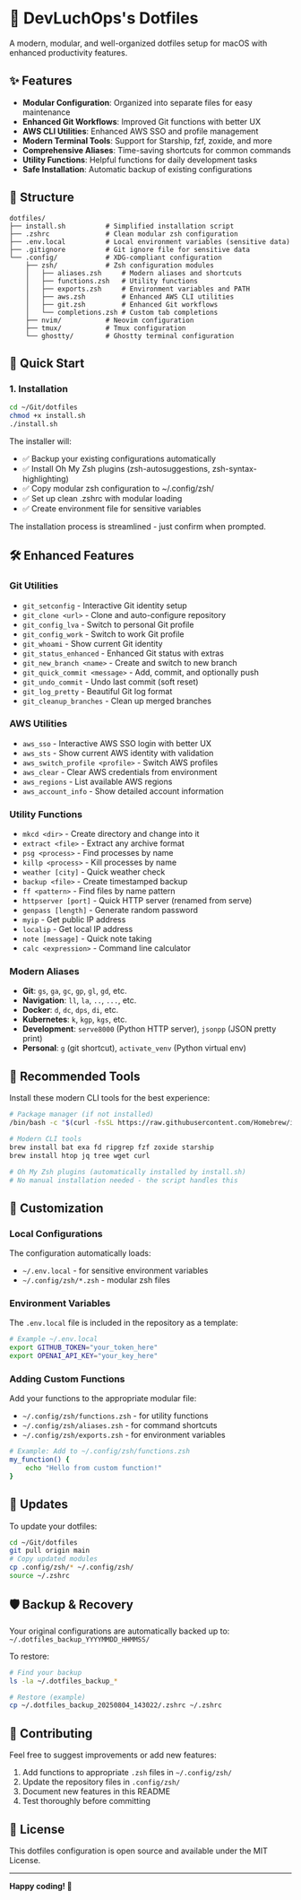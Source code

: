 # 🚀 DevLuchOps's Dotfiles

A modern, modular, and well-organized dotfiles setup for macOS with enhanced productivity features.

## ✨ Features

- **Modular Configuration**: Organized into separate files for easy maintenance
- **Enhanced Git Workflows**: Improved Git functions with better UX
- **AWS CLI Utilities**: Enhanced AWS SSO and profile management
- **Modern Terminal Tools**: Support for Starship, fzf, zoxide, and more
- **Comprehensive Aliases**: Time-saving shortcuts for common commands
- **Utility Functions**: Helpful functions for daily development tasks
- **Safe Installation**: Automatic backup of existing configurations

## 📁 Structure

```
dotfiles/
├── install.sh          # Simplified installation script
├── .zshrc              # Clean modular zsh configuration
├── .env.local          # Local environment variables (sensitive data)
├── .gitignore          # Git ignore file for sensitive data
└── .config/            # XDG-compliant configuration
    ├── zsh/            # Zsh configuration modules
    │   ├── aliases.zsh     # Modern aliases and shortcuts
    │   ├── functions.zsh   # Utility functions
    │   ├── exports.zsh     # Environment variables and PATH
    │   ├── aws.zsh         # Enhanced AWS CLI utilities
    │   ├── git.zsh         # Enhanced Git workflows
    │   └── completions.zsh # Custom tab completions
    ├── nvim/           # Neovim configuration
    ├── tmux/           # Tmux configuration
    └── ghostty/        # Ghostty terminal configuration
```

## 🚀 Quick Start

### 1. Installation

```bash
cd ~/Git/dotfiles
chmod +x install.sh
./install.sh
```

The installer will:

- ✅ Backup your existing configurations automatically
- ✅ Install Oh My Zsh plugins (zsh-autosuggestions, zsh-syntax-highlighting)
- ✅ Copy modular zsh configuration to ~/.config/zsh/
- ✅ Set up clean .zshrc with modular loading
- ✅ Create environment file for sensitive variables

The installation process is streamlined - just confirm when prompted.

## 🛠️ Enhanced Features

### Git Utilities

- `git_setconfig` - Interactive Git identity setup
- `git_clone <url>` - Clone and auto-configure repository
- `git_config_lva` - Switch to personal Git profile
- `git_config_work` - Switch to work Git profile
- `git_whoami` - Show current Git identity
- `git_status_enhanced` - Enhanced Git status with extras
- `git_new_branch <name>` - Create and switch to new branch
- `git_quick_commit <message>` - Add, commit, and optionally push
- `git_undo_commit` - Undo last commit (soft reset)
- `git_log_pretty` - Beautiful Git log format
- `git_cleanup_branches` - Clean up merged branches

### AWS Utilities

- `aws_sso` - Interactive AWS SSO login with better UX
- `aws_sts` - Show current AWS identity with validation
- `aws_switch_profile <profile>` - Switch AWS profiles
- `aws_clear` - Clear AWS credentials from environment
- `aws_regions` - List available AWS regions
- `aws_account_info` - Show detailed account information

### Utility Functions

- `mkcd <dir>` - Create directory and change into it
- `extract <file>` - Extract any archive format
- `psg <process>` - Find processes by name
- `killp <process>` - Kill processes by name
- `weather [city]` - Quick weather check
- `backup <file>` - Create timestamped backup
- `ff <pattern>` - Find files by name pattern
- `httpserver [port]` - Quick HTTP server (renamed from serve)
- `genpass [length]` - Generate random password
- `myip` - Get public IP address
- `localip` - Get local IP address
- `note [message]` - Quick note taking
- `calc <expression>` - Command line calculator

### Modern Aliases

- **Git**: `gs`, `ga`, `gc`, `gp`, `gl`, `gd`, etc.
- **Navigation**: `ll`, `la`, `..`, `...`, etc.
- **Docker**: `d`, `dc`, `dps`, `di`, etc.
- **Kubernetes**: `k`, `kgp`, `kgs`, etc.
- **Development**: `serve8000` (Python HTTP server), `jsonpp` (JSON pretty print)
- **Personal**: `g` (git shortcut), `activate_venv` (Python virtual env)

## 🔧 Recommended Tools

Install these modern CLI tools for the best experience:

```bash
# Package manager (if not installed)
/bin/bash -c "$(curl -fsSL https://raw.githubusercontent.com/Homebrew/install/HEAD/install.sh)"

# Modern CLI tools
brew install bat exa fd ripgrep fzf zoxide starship
brew install htop jq tree wget curl

# Oh My Zsh plugins (automatically installed by install.sh)
# No manual installation needed - the script handles this
```

## 📝 Customization

### Local Configurations

The configuration automatically loads:
- `~/.env.local` - for sensitive environment variables
- `~/.config/zsh/*.zsh` - modular zsh files

### Environment Variables

The `.env.local` file is included in the repository as a template:

```bash
# Example ~/.env.local
export GITHUB_TOKEN="your_token_here"
export OPENAI_API_KEY="your_key_here"
```

### Adding Custom Functions

Add your functions to the appropriate modular file:

- `~/.config/zsh/functions.zsh` - for utility functions
- `~/.config/zsh/aliases.zsh` - for command shortcuts  
- `~/.config/zsh/exports.zsh` - for environment variables

```bash
# Example: Add to ~/.config/zsh/functions.zsh
my_function() {
    echo "Hello from custom function!"
}
```

## 🔄 Updates

To update your dotfiles:

```bash
cd ~/Git/dotfiles
git pull origin main
# Copy updated modules
cp .config/zsh/* ~/.config/zsh/
source ~/.zshrc
```

## 🛡️ Backup & Recovery

Your original configurations are automatically backed up to:
`~/.dotfiles_backup_YYYYMMDD_HHMMSS/`

To restore:

```bash
# Find your backup
ls -la ~/.dotfiles_backup_*

# Restore (example)
cp ~/.dotfiles_backup_20250804_143022/.zshrc ~/.zshrc
```

## 🤝 Contributing

Feel free to suggest improvements or add new features:

1. Add functions to appropriate `.zsh` files in `~/.config/zsh/`
2. Update the repository files in `.config/zsh/`
3. Document new features in this README
4. Test thoroughly before committing

## 📄 License

This dotfiles configuration is open source and available under the MIT License.

---

**Happy coding! 🎉**
